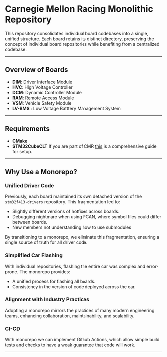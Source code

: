 # Carnegie Mellon Racing Monolithic Repository

This repository consolidates individual board codebases into a single, unified structure. Each board retains its distinct directory, preserving the concept of individual board repositories while benefiting from a centralized codebase.

---

## Overview of Boards

- **DIM**: Driver Interface Module
- **HVC**: High Voltage Controller
- **DCM**: Dynamic Controller Module
- **RAM**: Remote Access Module
- **VSM**: Vehicle Safety Module
- **LV-BMS** : Low Voltage Batttery Management System

---

## Requirements

- **CMake**
- **STM32CubeCLT**
If you are part of CMR [this](https://cmr.red/confluence/display/ENR/Flashing+25e) is a comprehensive guide for setup.

---

## Why Use a Monorepo?

### Unified Driver Code

Previously, each board maintained its own detached version of the `stm32f413-drivers` repository. This fragmentation led to:

- Slightly different versions of hotfixes across boards.
- Debugging nightmare when using PCAN, where symbol files could differ between boards.
- New members not understanding how to use submodules

By transitioning to a monorepo, we eliminate this fragmentation, ensuring a single source of truth for all driver code.

### Simplified Car Flashing

With individual repositories, flashing the entire car was complex and error-prone. The monorepo provides:

- A unified process for flashing all boards.
- Consistency in the version of code deployed across the car.

### Alignment with Industry Practices

Adopting a monorepo mirrors the practices of many modern engineering teams, enhancing collaboration, maintainability, and scalability.

### CI-CD

With monorepo we can implement Github Actions, which allow simple build tests and checks to have a weak guarantee that code will work.

---
